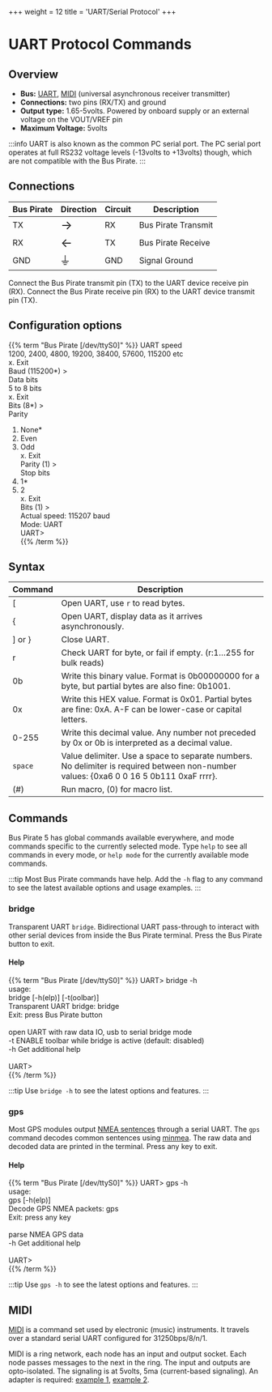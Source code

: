 +++
weight = 12
title = 'UART/Serial Protocol'
+++



# UART Protocol Commands

## Overview

-   **Bus:** [UART](http://en.wikipedia.org/wiki/Serial_uart),
    [MIDI](http://en.wikipedia.org/wiki/Musical_Instrument_Digital_Interface)
    (universal asynchronous receiver transmitter)
-   **Connections:** two pins (RX/TX) and ground
-   **Output type:** 1.65-5volts. Powered by onboard supply or an external voltage on the VOUT/VREF pin
-   **Maximum Voltage:** 5volts

:::info
UART is also known as the common PC serial port. The PC serial port
operates at full RS232 voltage levels (-13volts to +13volts) though,
which are not compatible with the Bus Pirate.
:::

## Connections
| Bus Pirate | Direction                     | Circuit | Description   |
|------------|--------------------------|---------|---------------|
| TX       | <font size="+2">→</font> | RX    | Bus Pirate Transmit   |
| RX        | <font size="+2">←</font> | TX     | Bus Pirate Receive  |
| GND        | <font size="+2">⏚</font> | GND     | Signal Ground |

Connect the Bus Pirate transmit pin (TX) to the UART device receive
pin (RX). Connect the Bus Pirate receive pin (RX) to the UART
device transmit pin (TX).

## Configuration options

{{% term "Bus Pirate [/dev/ttyS0]" %}}
<span className="bp-info">UART speed</span><br/>
 1200, 2400, 4800, 19200, 38400, 57600, 115200 etc<br/>
 x. <span className="bp-info">Exit</span><br/>
<span className="bp-prompt">Baud (</span>115200*<span className="bp-prompt">) ></span> <br/>
<span className="bp-info">Data bits</span><br/>
 5 to 8 bits<br/>
 x. <span className="bp-info">Exit</span><br/>
<span className="bp-prompt">Bits (</span>8*<span className="bp-prompt">) ></span> <br/>
<span className="bp-info">Parity</span><br/>
 1. <span className="bp-info">None*</span><br/>
 2. <span className="bp-info">Even</span><br/>
 3. <span className="bp-info">Odd</span><br/>
 x. <span className="bp-info">Exit</span><br/>
<span className="bp-prompt">Parity (</span>1<span className="bp-prompt">) ></span> <br/>
<span className="bp-info">Stop bits</span><br/>
 1. <span className="bp-info">1*</span><br/>
 2. <span className="bp-info">2</span><br/>
 x. <span className="bp-info">Exit</span><br/>
<span className="bp-prompt">Bits (</span>1<span className="bp-prompt">) ></span> <br/>
<span className="bp-info">Actual speed: 115207 baud</span><br/>
<span className="bp-info">Mode:</span> UART<br/>
<span className="bp-prompt">UART></span> <br/>
{{% /term %}}

## Syntax

|Command| Description  |
|---------|-------|
| [      | Open UART, use ```r``` to read bytes. |
| \{       | Open UART, display data as it arrives asynchronously. |
| \] or } | Close UART.  |
| r       | Check UART for byte, or fail if empty. (r:1…255 for bulk reads) |
| 0b      | Write this binary value. Format is 0b00000000 for a byte, but partial bytes are also fine: 0b1001.|
| 0x      | Write this HEX value. Format is 0x01. Partial bytes are fine: 0xA. A-F can be lower-case or capital letters. |
| 0-255   | Write this decimal value. Any number not preceded by 0x or 0b is interpreted as a decimal value. |
| ```space```| Value delimiter. Use a space to separate numbers. No delimiter is required between non-number values: \{0xa6 0 0 16 5 0b111 0xaF rrrr}. |
| \(#\)   | Run macro, (0) for macro list. |


## Commands

Bus Pirate 5 has global commands available everywhere, and mode commands specific to the currently selected mode. Type ```help``` to see all commands in every mode, or ```help mode``` for the currently available mode commands.

:::tip
Most Bus Pirate commands have help. Add the ```-h``` flag to any command to see the latest available options and usage examples. 
:::

### bridge

Transparent UART ```bridge```. Bidirectional UART pass-through to interact with other serial devices from inside the Bus Pirate terminal. Press the Bus Pirate button to exit.

#### Help

{{% term "Bus Pirate [/dev/ttyS0]" %}}
<span className="bp-prompt">UART></span> bridge -h<br/>
usage:<br/>
<span className="bp-info">bridge	[-h(elp)] [-t(oolbar)]</span><br/>
<span className="bp-info">Transparent UART bridge: bridge</span><br/>
<span className="bp-info">Exit: press Bus Pirate button</span><br/>
<br/>
<span className="bp-info">open UART with raw data IO, usb to serial bridge mode</span><br/>
<span className="bp-prompt">-t</span>	<span className="bp-info">ENABLE toolbar while bridge is active (default: disabled)</span><br/>
<span className="bp-prompt">-h</span>	<span className="bp-info">Get additional help</span><br/>
<br/>
<span className="bp-prompt">UART></span> <br/>
{{% /term %}} 
 

:::tip
Use ```bridge -h``` to see the latest options and features.
:::

### gps 
Most GPS modules output [NMEA sentences](https://gpsd.gitlab.io/gpsd/NMEA.html) through a serial UART. The ```gps``` command decodes common sentences using [minmea](https://github.com/kosma/minmea). The raw data and decoded data are printed in the terminal. Press any key to exit.

#### Help

{{% term "Bus Pirate [/dev/ttyS0]" %}}
<span className="bp-prompt">UART></span> gps -h<br/>
usage:<br/>
<span className="bp-info">gps	[-h(elp)]</span><br/>
<span className="bp-info">Decode GPS NMEA packets: gps</span><br/>
<span className="bp-info">Exit: press any key</span><br/>
<br/>
<span className="bp-info">parse NMEA GPS data</span><br/>
<span className="bp-prompt">-h</span>	<span className="bp-info">Get additional help</span><br/>
<br/>
<span className="bp-prompt">UART></span> <br/>
{{% /term %}}

:::tip
Use ```gps -h``` to see the latest options and features.
:::

<!--

                                                             |
| 2   | Live raw UART monitor. Any key exits. [More](http://dangerousprototypes.com/2009/10/19/uart-mode-updates/) |
| 3   | Transparent UART bridge with flow control.                                                                 |



### Live UART monitor

UART>(2)**<<<macro 2, UART monitor** Raw UART input. Space to
exit. UART> The UART monitor macro (2) shows a live display of
UART input as raw byte values without any type of formatting. Press any
key to exit the live monitor. This mode works best with a terminal that
can display raw byte values in a variety of formats.

This macro is like the transparent UART macro (1) but without
transmission abilities, and it can be exited with a key press. It’s
useful for monitoring high-speed UART input that causes buffer overrun
errors in other modes.
-->
## MIDI

[MIDI](http://en.wikipedia.org/wiki/Musical_Instrument_Digital_Interface)
is a command set used by electronic (music) instruments. It travels over
a standard serial UART configured for 31250bps/8/n/1.

MIDI is a ring network, each node has an input and output socket. Each
node passes messages to the next in the ring. The input and outputs are
opto-isolated. The signaling is at 5volts, 5ma (current-based
signaling). An adapter is required: [example
1](http://www.compuphase.com/electronics/midi_rs232.htm), [example
2](http://www.midi.org/techspecs/electrispec.php).



<!--

For macros and modes with flow control: CTS is on the CS pin (PIC input
from external circuit is passed to FTDI USB->serial chip). RTS is on the
CLOCK pin (PIC output mirrors output from FTDI chip).
-->
